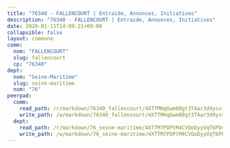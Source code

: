 ```yaml
---
title: "76340 - FALLENCOURT | Entraide, Annonces, Initiatives"
description: "76340 - FALLENCOURT | Entraide, Annonces, Initiatives"
date: 2020-01-11T14:09:21+09:00
collapsible: false
layout: commune
comm:
  nom: "FALLENCOURT"
  slug: fallencourt
  cp: "76340"
dept:
  nom: "Seine-Maritime"
  slug: seine-maritime
  num: "76"
peerpad:
  comm:
    read_path: /r/markdown/76340_fallencourt/4XTTMHqGwm88gt3TAar3d9ysv1SyPk3vgiAoY4Hg6qBRWBjmf
    write_path: /w/markdown/76340_fallencourt/4XTTMHqGwm88gt3TAar3d9ysv1SyPk3vgiAoY4Hg6qBRWBjmf-K3TgUQoyGYrxkqMEysgru5BTj4Pp46z8GgYsGqvWEhZzdCLqAq8nBJhhDUy6wKLVyVXbZrH7hwXuJfq9xptHaxKb9RmcDbbRGiBb3FjQzq7cHC93HqvtCgR79y2QX9adUbaZ75bK
  dept:
    read_path: /r/markdown/76_seine-maritime/4XTTM7PDPtM4CVQoDyyVqT6Pbvj1SVtndpXJdTDsc7xwdMTdt
    write_path: /w/markdown/76_seine-maritime/4XTTM7PDPtM4CVQoDyyVqT6Pbvj1SVtndpXJdTDsc7xwdMTdt-K3TgUmo7Qwp8ZQz8qKFjC8WCY27ypEpX2c8BXeSV9rrPY1zRZn2SrYwkBXF8VnHkcepiXsccFfKHYuT2JNgSMXxLRaUGRu6o5B3BB15nZxEho97cTz3yC4eRTX4hZM1hcyAZrn8r
---
```



